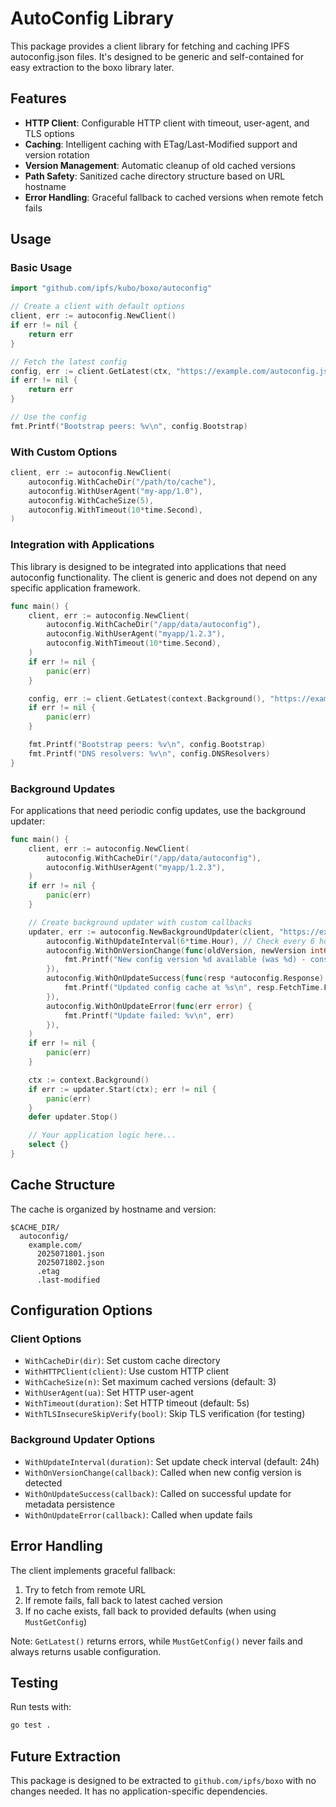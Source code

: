 # AutoConfig Library

This package provides a client library for fetching and caching IPFS autoconfig.json files. It's designed to be generic and self-contained for easy extraction to the boxo library later.

## Features

- **HTTP Client**: Configurable HTTP client with timeout, user-agent, and TLS options
- **Caching**: Intelligent caching with ETag/Last-Modified support and version rotation
- **Version Management**: Automatic cleanup of old cached versions
- **Path Safety**: Sanitized cache directory structure based on URL hostname
- **Error Handling**: Graceful fallback to cached versions when remote fetch fails

## Usage

### Basic Usage

```go
import "github.com/ipfs/kubo/boxo/autoconfig"

// Create a client with default options
client, err := autoconfig.NewClient()
if err != nil {
    return err
}

// Fetch the latest config
config, err := client.GetLatest(ctx, "https://example.com/autoconfig.json", autoconfig.DefaultRefreshInterval)
if err != nil {
    return err
}

// Use the config
fmt.Printf("Bootstrap peers: %v\n", config.Bootstrap)
```

### With Custom Options

```go
client, err := autoconfig.NewClient(
    autoconfig.WithCacheDir("/path/to/cache"),
    autoconfig.WithUserAgent("my-app/1.0"),
    autoconfig.WithCacheSize(5),
    autoconfig.WithTimeout(10*time.Second),
)
```

### Integration with Applications

This library is designed to be integrated into applications that need autoconfig functionality. The client is generic and does not depend on any specific application framework.

```go
func main() {
    client, err := autoconfig.NewClient(
        autoconfig.WithCacheDir("/app/data/autoconfig"),
        autoconfig.WithUserAgent("myapp/1.2.3"),
        autoconfig.WithTimeout(10*time.Second),
    )
    if err != nil {
        panic(err)
    }

    config, err := client.GetLatest(context.Background(), "https://example.com/autoconfig.json", autoconfig.DefaultRefreshInterval)
    if err != nil {
        panic(err)
    }

    fmt.Printf("Bootstrap peers: %v\n", config.Bootstrap)
    fmt.Printf("DNS resolvers: %v\n", config.DNSResolvers)
}
```

### Background Updates

For applications that need periodic config updates, use the background updater:

```go
func main() {
    client, err := autoconfig.NewClient(
        autoconfig.WithCacheDir("/app/data/autoconfig"),
        autoconfig.WithUserAgent("myapp/1.2.3"),
    )
    if err != nil {
        panic(err)
    }

    // Create background updater with custom callbacks
    updater, err := autoconfig.NewBackgroundUpdater(client, "https://example.com/autoconfig.json",
        autoconfig.WithUpdateInterval(6*time.Hour), // Check every 6 hours
        autoconfig.WithOnVersionChange(func(oldVersion, newVersion int64, configURL string) {
            fmt.Printf("New config version %d available (was %d) - consider restarting\n", newVersion, oldVersion)
        }),
        autoconfig.WithOnUpdateSuccess(func(resp *autoconfig.Response) {
            fmt.Printf("Updated config cache at %s\n", resp.FetchTime.Format(time.RFC3339))
        }),
        autoconfig.WithOnUpdateError(func(err error) {
            fmt.Printf("Update failed: %v\n", err)
        }),
    )
    if err != nil {
        panic(err)
    }

    ctx := context.Background()
    if err := updater.Start(ctx); err != nil {
        panic(err)
    }
    defer updater.Stop()

    // Your application logic here...
    select {}
}
```

## Cache Structure

The cache is organized by hostname and version:

```
$CACHE_DIR/
  autoconfig/
    example.com/
      2025071801.json
      2025071802.json
      .etag
      .last-modified
```

## Configuration Options

### Client Options
- `WithCacheDir(dir)`: Set custom cache directory
- `WithHTTPClient(client)`: Use custom HTTP client
- `WithCacheSize(n)`: Set maximum cached versions (default: 3)
- `WithUserAgent(ua)`: Set HTTP user-agent
- `WithTimeout(duration)`: Set HTTP timeout (default: 5s)
- `WithTLSInsecureSkipVerify(bool)`: Skip TLS verification (for testing)

### Background Updater Options
- `WithUpdateInterval(duration)`: Set update check interval (default: 24h)
- `WithOnVersionChange(callback)`: Called when new config version is detected
- `WithOnUpdateSuccess(callback)`: Called on successful update for metadata persistence
- `WithOnUpdateError(callback)`: Called when update fails

## Error Handling

The client implements graceful fallback:
1. Try to fetch from remote URL
2. If remote fails, fall back to latest cached version
3. If no cache exists, fall back to provided defaults (when using `MustGetConfig`)

Note: `GetLatest()` returns errors, while `MustGetConfig()` never fails and always returns usable configuration.

## Testing

Run tests with:
```bash
go test .
```

## Future Extraction

This package is designed to be extracted to `github.com/ipfs/boxo` with no changes needed. It has no application-specific dependencies.